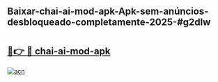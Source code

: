 ## Baixar-chai-ai-mod-apk-Apk-sem-anúncios-desbloqueado-completamente-2025-#g2dlw

# <h2><a href="https://ainizakaria.my?title=chai-ai-mod-apk&ref=22M">🔗👉 🔴 chai-ai-mod-apk</a></h2>

[![acn](https://github.com/user-attachments/assets/0f9c940e-d8b0-45ae-aac7-cd30a18b3e1c)](https://ainizakaria.my?title=chai-ai-mod-apk&ref=22M)

